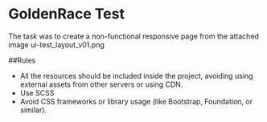 # GoldenRace Test

The task was to create a non-functional responsive page from the attached image ui-test_layout_v01.png

##Rules
- All the resources should be included inside the project, avoiding using external assets from other servers or using CDN.
- Use SCSS
- Avoid CSS frameworks or library usage (like Bootstrap, Foundation, or similar).
